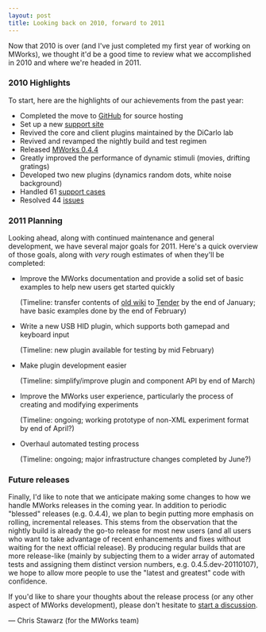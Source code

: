 ```yaml
---
layout: post
title: Looking back on 2010, forward to 2011
---
```



Now that 2010 is over (and I've just completed my first year of working on MWorks), we thought it'd be a good time to review what we accomplished in 2010 and where we're headed in 2011.


### 2010 Highlights ###

To start, here are the highlights of our achievements from the past year:

* Completed the move to [GitHub](https://github.com/mworks-project) for source hosting
* Set up a new [support site](http://help.mworks-project.org/)
* Revived the core and client plugins maintained by the DiCarlo lab
* Revived and revamped the nightly build and test regimen
* Released [MWorks 0.4.4](/news/2010/05/28/0.4.4-released/)
* Greatly improved the performance of dynamic stimuli (movies, drifting gratings)
* Developed two new plugins (dynamics random dots, white noise background)
* Handled 61 [support cases](http://help.mworks-project.org/discussions)
* Resolved 44 [issues](http://mworks.lighthouseapp.com/tickets?q=state%3Aresolved&filter=)


### 2011 Planning ###

Looking ahead, along with continued maintenance and general development, we have several major goals for 2011.  Here's a quick overview of those goals, along with *very* rough estimates of when they'll be completed:

* Improve the MWorks documentation and provide a solid set of basic examples to help new users get started quickly

  (Timeline: transfer contents of [old wiki](https://wikis.mit.edu/confluence/display/MWorks/Home) to [Tender](http://help.mworks-project.org/) by the end of January; have basic examples done by the end of February)

* Write a new USB HID plugin, which supports both gamepad and keyboard input

  (Timeline: new plugin available for testing by mid February)

* Make plugin development easier

  (Timeline: simplify/improve plugin and component API by end of March)

* Improve the MWorks user experience, particularly the process of creating and modifying experiments

  (Timeline: ongoing; working prototype of non-XML experiment format by end of April?)

* Overhaul automated testing process

  (Timeline: ongoing; major infrastructure changes completed by June?)


### Future releases ###

Finally, I'd like to note that we anticipate making some changes to how we handle MWorks releases in the coming year.  In addition to periodic "blessed" releases (e.g. 0.4.4), we plan to begin putting more emphasis on rolling, incremental releases.  This stems from the observation that the nightly build is already the go-to release for most new users (and all users who want to take advantage of recent enhancements and fixes without waiting for the next official release).  By producing regular builds that are more release-like (mainly by subjecting them to a wider array of automated tests and assigning them distinct version numbers, e.g. 0.4.5.dev-20110107), we hope to allow more people to use the "latest and greatest" code with confidence.

If you'd like to share your thoughts about the release process (or any other aspect of MWorks development), please don't hesitate to [start a discussion](http://help.mworks-project.org/discussion/new).


— Chris Stawarz (for the MWorks team)
